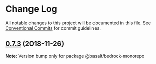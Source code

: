 # Change Log

All notable changes to this project will be documented in this file.
See [Conventional Commits](https://conventionalcommits.org) for commit guidelines.

## [0.7.3](https://bitbucket.org/basaltinc/our-design-system/compare/v0.7.2...v0.7.3) (2018-11-26)

**Note:** Version bump only for package @basalt/bedrock-monorepo
